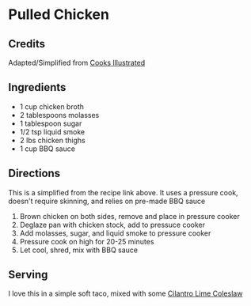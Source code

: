 # Pulled Chicken

## Credits

Adapted/Simplified from [Cooks Illustrated](https://www.cooksillustrated.com/recipes/10731-indoor-pulled-chicken-with-lexington-vinegar-barbecue-sauce "https://www.cooksillustrated.com/recipes/10731-indoor-pulled-chicken-with-lexington-vinegar-barbecue-sauce")

## Ingredients

- 1 cup chicken broth
- 2 tablespoons molasses
- 1 tablespoon sugar
- 1/2 tsp liquid smoke
- 2 lbs chicken thighs
- 1 cup BBQ sauce

## Directions

This is a simplified from the recipe link above. It uses a pressure cook, doesn't require skinning, and relies on pre-made BBQ sauce

1. Brown chicken on both sides, remove and place in pressure cooker
2. Deglaze pan with chicken stock, add to pressuce cooker
3. Add molasses, sugar, and liquid smoke to pressure cooker
4. Pressure cook on high for 20-25 minutes
5. Let cool, shred, mix with BBQ sauce

## Serving

I love this in a simple soft taco, mixed with some [Cilantro Lime Coleslaw](/md/cilantro_lime_coleslaw.md)
